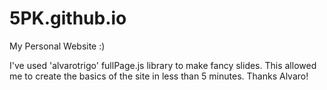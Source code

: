 # 5PK.github.io

My Personal Website :)

I've used 'alvarotrigo' fullPage.js library to make fancy slides. This allowed me to create the basics of the site in less than 5 minutes. Thanks Alvaro!
